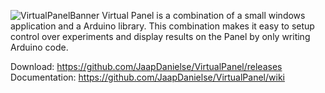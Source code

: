 ![VirtualPanelBanner](https://user-images.githubusercontent.com/21175753/57914486-03262a00-788f-11e9-924c-4d8d04e0dc37.png)
Virtual Panel is a combination of a small windows application and a Arduino library.
This combination makes it easy to setup control over experiments and display results on the Panel by only writing Arduino code.

Download: https://github.com/JaapDanielse/VirtualPanel/releases <br>
Documentation: https://github.com/JaapDanielse/VirtualPanel/wiki <br>

